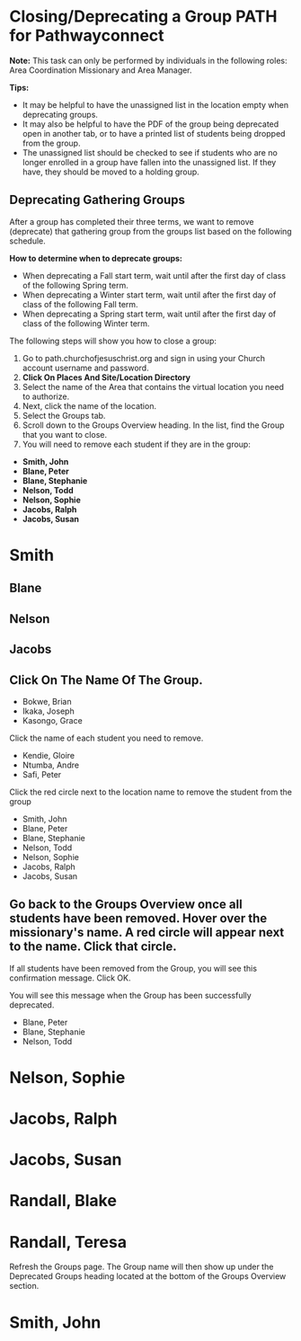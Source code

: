 # Closing/Deprecating a Group PATH for Pathwayconnect

**Note:** This task can only be performed by individuals in the following roles: Area Coordination Missionary and Area Manager.

**Tips:**
- It may be helpful to have the unassigned list in the location empty when deprecating groups.
- It may also be helpful to have the PDF of the group being deprecated open in another tab, or to have a printed list of students being dropped from the group.
- The unassigned list should be checked to see if students who are no longer enrolled in a group have fallen into the unassigned list. If they have, they should be moved to a holding group.

## Deprecating Gathering Groups
After a group has completed their three terms, we want to remove (deprecate) that gathering group from the groups list based on the following schedule.

**How to determine when to deprecate groups:**
- When deprecating a Fall start term, wait until after the first day of class of the following Spring term.
- When deprecating a Winter start term, wait until after the first day of class of the following Fall term.
- When deprecating a Spring start term, wait until after the first day of class of the following Winter term.

The following steps will show you how to close a group:

1. Go to path.churchofjesuschrist.org and sign in using your Church account username and password.
2. **Click On Places And Site/Location Directory**
3. Select the name of the Area that contains the virtual location you need to authorize.
4. Next, click the name of the location.
5. Select the Groups tab.
6. Scroll down to the Groups Overview heading. In the list, find the Group that you want to close.
7. You will need to remove each student if they are in the group:
- **Smith, John**
- **Blane, Peter**
- **Blane, Stephanie**
- **Nelson, Todd**
- **Nelson, Sophie**
- **Jacobs, Ralph**
- **Jacobs, Susan**

# Smith

## Blane

## Nelson

## Jacobs

## Click On The Name Of The Group.

- Bokwe, Brian
- Ikaka, Joseph
- Kasongo, Grace

Click the name of each student you need to remove.

- Kendie, Gloire
- Ntumba, Andre
- Safi, Peter

Click the red circle next to the location name to remove the student from the group

- Smith, John
- Blane, Peter
- Blane, Stephanie
- Nelson, Todd
- Nelson, Sophie
- Jacobs, Ralph
- Jacobs, Susan

## Go back to the Groups Overview once all students have been removed. Hover over the missionary's name. A red circle will appear next to the name. Click that circle.

If all students have been removed from the Group, you will see this confirmation message. Click OK.

You will see this message when the Group has been successfully deprecated.

- Blane, Peter
- Blane, Stephanie
- Nelson, Todd

# Nelson, Sophie
# Jacobs, Ralph
# Jacobs, Susan
# Randall, Blake
# Randall, Teresa

Refresh the Groups page. The Group name will then show up under the Deprecated Groups heading located at the bottom of the Groups Overview section.

# Smith, John

